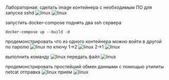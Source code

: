 Лабораторная:
сделать image контейнера с необходимым ПО для запуска sshd
![linux](Dockerfile)
![linux](docker-compose.yml)

запустить docker-compose поднять два ssh сервера
	
	docker-compose up --build -d
	
	
продемонстрировать что из одного контейнера можно войти в другой
по паролю
	![linux](https://i.imgur.com/o3782hu.png)
по ключу
	1->2
	![linux](https://i.imgur.com/ex7Yoa6.png)
	2->1
	![linux](https://i.imgur.com/Fl34SyF.png)

выполнить команду
	![linux](https://i.imgur.com/e6R2Ya2.png)
передать файл
![linux](https://i.imgur.com/IGxYbo6.png)

продемонстрировать простейший обмен данными с помощью утилиты netcat
	отправка
	![linux](https://i.imgur.com/e98bIte.png)
	прием
	![linux](https://i.imgur.com/GZcfZKz.png)
